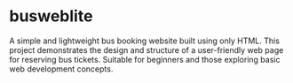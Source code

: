# busweblite
A simple and lightweight bus booking website built using only HTML. This project demonstrates the design and structure of a user-friendly web page for reserving bus tickets. Suitable for beginners and those exploring basic web development concepts. 
